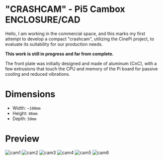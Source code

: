 # "CRASHCAM" - Pi5 Cambox ENCLOSURE/CAD

Hello, I am working in the commercial space, and this marks my first attempt to develop a compact "crashcam", utilizing the CinePi project, to evaluate its suitability for our production needs.

**This work is still in progress and far from complete.**

The front plate was initially designed and made of aluminum (CnC), with a few extrusions that touch the CPU and memory of the Pi board for passive cooling and reduced vibrations.

# Dimensions
- Width: `~100mm`
- Height: `86mm`
- Depth: `50mm`

# Preview

![cam1](https://github.com/GM82skg/pi5_cambox_CAD/blob/main/images/001.png)
![cam2](https://github.com/GM82skg/pi5_cambox_CAD/blob/main/images/002.png)
![cam3](https://github.com/GM82skg/pi5_cambox_CAD/blob/main/images/003.png)
![cam4](https://github.com/GM82skg/pi5_cambox_CAD/blob/main/images/004.png)
![cam5](https://github.com/GM82skg/pi5_cambox_CAD/blob/main/images/005.png)
![cam6](https://github.com/GM82skg/pi5_cambox_CAD/blob/main/images/006.png)
